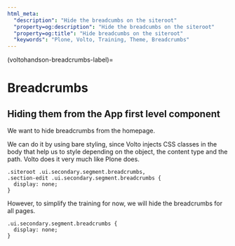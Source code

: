 ```yaml
---
html_meta:
  "description": "Hide the breadcumbs on the siteroot"
  "property=og:description": "Hide the breadcumbs on the siteroot"
  "property=og:title": "Hide breadcumbs on the siteroot"
  "keywords": "Plone, Volto, Training, Theme, Breadcrumbs"
---
```


(voltohandson-breadcrumbs-label)=

# Breadcrumbs

## Hiding them from the App first level component

We want to hide breadcrumbs from the homepage.

We can do it by using bare styling, since Volto injects CSS classes in the body that help us to style depending on the object, the content type and the path.
Volto does it very much like Plone does.

```less
.siteroot .ui.secondary.segment.breadcrumbs,
.section-edit .ui.secondary.segment.breadcrumbs {
  display: none;
}
```

However, to simplify the training for now, we will hide the breadcrumbs for all pages.

```less
.ui.secondary.segment.breadcrumbs {
  display: none;
}
```
